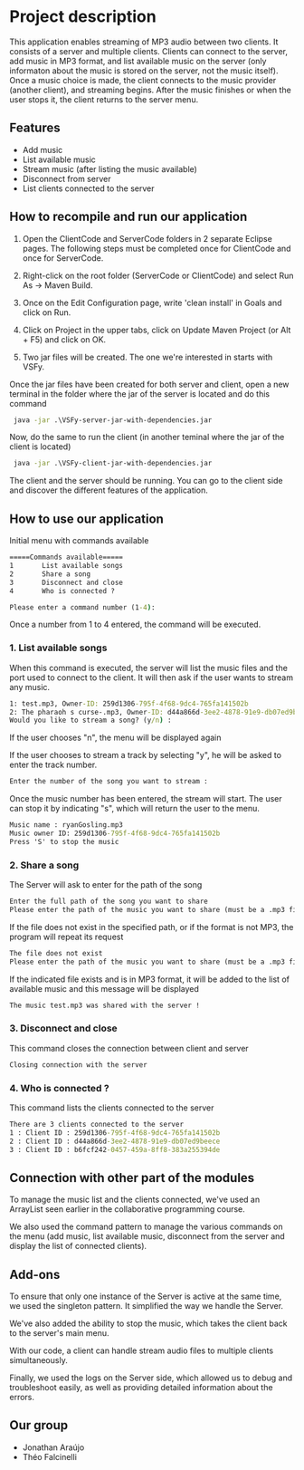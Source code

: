 # Project description

This application enables streaming of MP3 audio between two clients. It consists of a server and multiple clients. Clients can connect to the server, add music in MP3 format, and list available music on the server (only informaton about the music is stored on the server, not the music itself). Once a music choice is made, the client connects to the music provider (another client), and streaming begins. After the music finishes or when the user stops it, the client returns to the server menu.

## Features

- Add music
- List available music
- Stream music (after listing the music available)
- Disconnect from server
- List clients connected to the server

## How to recompile and run our application

1.  Open the ClientCode and ServerCode folders in 2 separate Eclipse pages. The following steps must be completed once for ClientCode and once for ServerCode.

2. Right-click on the root folder (ServerCode or ClientCode) and select Run As -> Maven Build.

3. Once on the Edit Configuration page, write 'clean install' in Goals and click on Run.

4. Click on Project in the upper tabs, click on Update Maven Project (or Alt + F5) and click on OK. 

5. Two jar files will be created. The one we're interested in starts with VSFy.

Once the jar files have been created for both server and client, open a new terminal in the folder where the jar of the server is located and do this command
```cmd
 java -jar .\VSFy-server-jar-with-dependencies.jar
```
Now, do the same to run the client (in another teminal where the jar of the client is located)
```cmd
 java -jar .\VSFy-client-jar-with-dependencies.jar
```

The client and the server should be running. You can go to the client side and discover the different features of the application.

## How to use our application

Initial menu with commands available
```cmd
=====Commands available=====
1       List available songs
2       Share a song
3       Disconnect and close
4       Who is connected ? 

Please enter a command number (1-4):
```

Once a number from 1 to 4 entered, the command will be executed.

### 1. List available songs

When this command is executed, the server will list the music files and the port used to connect to the client. 
It will then ask if the user wants to stream any music.

```cmd
1: test.mp3, Owner-ID: 259d1306-795f-4f68-9dc4-765fa141502b
2: The pharaoh s curse-.mp3, Owner-ID: d44a866d-3ee2-4878-91e9-db07ed9beece
Would you like to stream a song? (y/n) :
```
If the user chooses "n", the menu will be displayed again

If the user chooses to stream a track by selecting "y", he will be asked to enter the track number.
```cmd
Enter the number of the song you want to stream :
```
Once the music number has been entered, the stream will start.
The user can stop it by indicating "s", which will return the user to the menu.

```cmd
Music name : ryanGosling.mp3
Music owner ID: 259d1306-795f-4f68-9dc4-765fa141502b
Press 'S' to stop the music
```

### 2. Share a song

The Server will ask to enter for the path of the song
```cmd
Enter the full path of the song you want to share
Please enter the path of the music you want to share (must be a .mp3 file):
```
If the file does not exist in the specified path, or if the format is not MP3, the program will repeat its request
```cmd
The file does not exist
Please enter the path of the music you want to share (must be a .mp3 file):
```

If the indicated file exists and is in MP3 format, it will be added to the list of available music and this message will be displayed
```cmd
The music test.mp3 was shared with the server !
```

### 3. Disconnect and close

This command closes the connection between client and server
```cmd
Closing connection with the server
```
### 4. Who is connected ?

This command lists the clients connected to the server
```cmd
There are 3 clients connected to the server
1 : Client ID : 259d1306-795f-4f68-9dc4-765fa141502b
2 : Client ID : d44a866d-3ee2-4878-91e9-db07ed9beece
3 : Client ID : b6fcf242-0457-459a-8ff8-383a255394de
```

## Connection with other part of the modules

To manage the music list and the clients connected, we've used an ArrayList seen earlier in the collaborative programming course.

We also used the command pattern to manage the various commands on the menu (add music, list available music, disconnect from the server and display the list of connected clients).

## Add-ons 

To ensure that only one instance of the Server is active at the same time, we used the singleton pattern. It simplified the way we handle the Server.

We've also added the ability to stop the music, which takes the client back to the server's main menu.

With our code, a client can handle stream audio files to multiple clients simultaneously.

Finally, we used the logs on the Server side, which allowed us to debug and troubleshoot easily, as well as providing detailed information about the errors.

## Our group 

- Jonathan Araújo 
- Théo Falcinelli